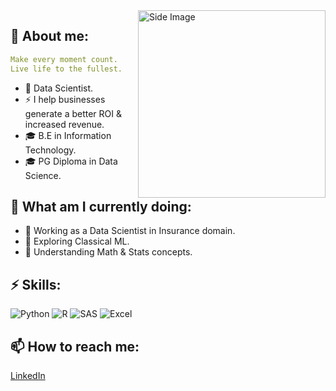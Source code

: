 <img src="https://github.com/Anmol-Baranwal/Cool-GIFs-For-GitHub/assets/74038190/219bcc70-f5dc-466b-9a60-29653d8e8433" width="300" alt ="Side Image" align="right">


## 💬 About me:
```yaml
Make every moment count.
Live life to the fullest.
```
- 💼 Data Scientist.
- ⚡ I help businesses generate a better ROI & increased revenue. 
- 🎓 B.E in Information Technology.
- 🎓 PG Diploma in Data Science.
  
## 🔭 What am I currently doing:
- 🔨 Working as a Data Scientist in Insurance domain.
- 🔨 Exploring Classical ML.
- 🔨 Understanding Math & Stats concepts.

## ⚡ Skills:
![Python](https://img.shields.io/badge/-Python-000?&logo=Python)
![R](https://img.shields.io/badge/-R-000?&logo=R)
![SAS](https://img.shields.io/badge/-SAS-000?&logo=SAS)
![Excel](https://img.shields.io/badge/-Excel-000?&logo=Excel)

## 📫 How to reach me: 
[LinkedIn](https://www.linkedin.com/in/ameya-darole/)
  



<!--
**ameyadarole/ameyadarole** is a ✨ _special_ ✨ repository because its `README.md` (this file) appears on your GitHub profile.

Here are some ideas to get you started:

- 🔭 I’m currently working on ...
- 🌱 I’m currently learning ...
- 👯 I’m looking to collaborate on ...
- 🤔 I’m looking for help with ...
- 💬 Ask me about ...
- 📫 How to reach me: ...
- 😄 Pronouns: ...
- ⚡ Fun fact: ...
-->

